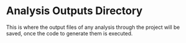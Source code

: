 # Analysis Outputs Directory

This is where the output files of any analysis through the project will be saved, once the code to generate them is executed.
